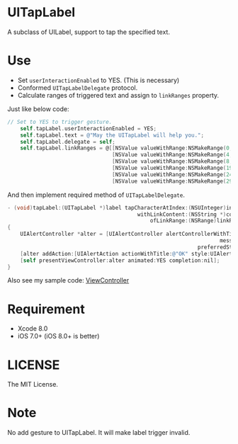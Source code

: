 # UITapLabel
A subclass of UILabel, support to tap the specified text.

# Use

- Set `userInteractionEnabled` to YES. (This is necessary)
- Conformed `UITapLabelDelegate` protocol.
- Calculate ranges of triggered text and assign to `linkRanges` property.

Just like below code:

```objective-c
// Set to YES to trigger gesture.
    self.tapLabel.userInteractionEnabled = YES;
    self.tapLabel.text = @"May the UITapLabel will help you.";
    self.tapLabel.delegate = self;
    self.tapLabel.linkRanges = @[[NSValue valueWithRange:NSMakeRange(0, 3)],    // 'May'
                                 [NSValue valueWithRange:NSMakeRange(4, 3)],    // 'the'
                                 [NSValue valueWithRange:NSMakeRange(8, 10)],   // 'UITapLabel'
                                 [NSValue valueWithRange:NSMakeRange(19, 4)],   // 'will'
                                 [NSValue valueWithRange:NSMakeRange(24, 4)],   // 'help'
                                 [NSValue valueWithRange:NSMakeRange(29, 3)]];  // 'you'
```

And then implement required method of `UITapLabelDelegate`.

```objective-c
- (void)tapLabel:(UITapLabel *)label tapCharacterAtIndex:(NSUInteger)index
                                         withLinkContent:(NSString *)content
                                             ofLinkRange:(NSRange)linkRange
{
    UIAlertController *alter = [UIAlertController alertControllerWithTitle:@"Message"
                                                                   message:content
                                                            preferredStyle:UIAlertControllerStyleAlert];
    [alter addAction:[UIAlertAction actionWithTitle:@"OK" style:UIAlertActionStyleDefault handler:nil]];
    [self presentViewController:alter animated:YES completion:nil];
}
```

Also see my sample code: [ViewController](./UITapLabelDemo/UITapLabelDemo/ViewController.m)

# Requirement

- Xcode 8.0
- iOS 7.0+ (iOS 8.0+ is better)

# LICENSE

The MIT License.

# Note

No add gesture to UITapLabel. It will make label trigger invalid.

